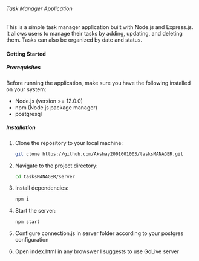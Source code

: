###### Task Manager Application

This is a simple task manager application built with Node.js and Express.js. It allows users to manage their tasks by adding, updating, and deleting them. Tasks can also be organized by date and status.

#### Getting Started

##### Prerequisites
Before running the application, make sure you have the following installed on your system:
- Node.js (version >= 12.0.0)
- npm (Node.js package manager)
- postgresql

##### Installation
1. Clone the repository to your local machine:
   ```bash
   git clone https://github.com/Akshay2001001003/tasksMANAGER.git
   
2. Navigate to the project directory:
   ```bash
   cd tasksMANAGER/server

3. Install dependencies:
   ```bash
   npm i

4. Start the server:
   ```bash
   npm start

5. Configure connection.js in server folder according to your postgres configuration

6. Open index.html in any browswer I suggests to use GoLive server

